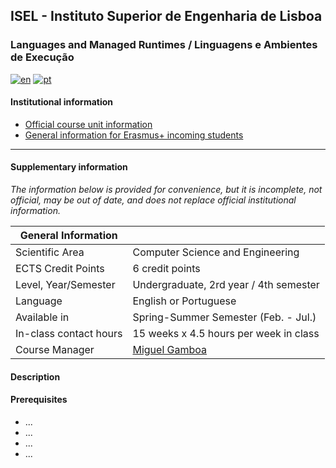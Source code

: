 ## ISEL - Instituto Superior de Engenharia de Lisboa
### Languages and Managed Runtimes / Linguagens e Ambientes de Execução
[![en](https://img.shields.io/badge/lang-en-red.svg)](https://github.com/isel-leic-ave/info/blob/main/README.md)
[![pt](https://img.shields.io/badge/lang-pt-green.svg)](https://github.com/isel-leic-ave/info/blob/main/README.pt.md)

#### Institutional information
* [Official course unit information](https://isel.pt/en/leic/languages-and-managed-runtimes)
* [General information for Erasmus+ incoming students](https://www.isel.pt/en/ensino/programas-de-mobilidade/erasmus-alunos-incoming/informacoes-gerais)

---

#### Supplementary information
*The information below is provided for convenience, but it is incomplete, not official, may be out of date, and does not replace official institutional information.*

| General Information    |                                        |
|------------------------|----------------------------------------|
| Scientific Area        | Computer Science and Engineering       |
| ECTS Credit Points     | 6 credit points                        |
| Level, Year/Semester   | Undergraduate, 2rd year / 4th semester |
| Language               | English or Portuguese                  |
| Available in           | Spring-Summer Semester (Feb. - Jul.)   |
| In-class contact hours | 15 weeks x 4.5 hours per week in class |
| Course Manager         | [Miguel Gamboa](miguel.gamboa@isel.pt) |

#### Description


#### Prerequisites
* ...
* ...
* ...
* ...
